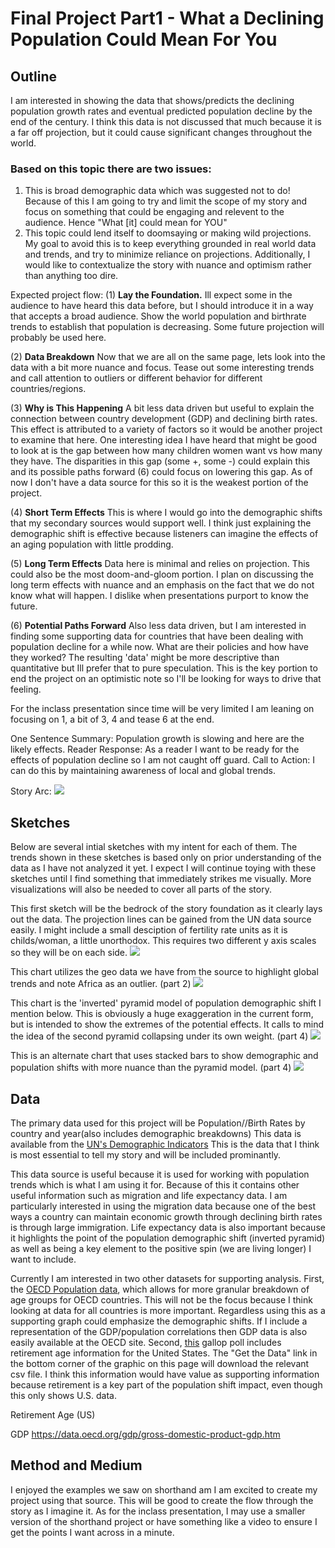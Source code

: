 # Final Project Part1 - What a Declining Population Could Mean For You

## Outline
I am interested in showing the data that shows/predicts the declining population growth rates and eventual predicted population decline by the end of the century.
I think this data is not discussed that much because it is a far off projection, but it could cause significant changes throughout the world.

### Based on this topic there are two issues:
  1) This is broad demographic data which was suggested not to do!
Because of this I am going to try and limit the scope of my story and focus on something that could be engaging and relevent to the audience. Hence "What [it] could mean for YOU"
  2) This topic could lend itself to doomsaying or making wild projections.
My goal to avoid this is to keep everything grounded in real world data and trends, and try to minimize reliance on projections.
Additionally, I would like to contextualize the story with nuance and optimism rather than anything too dire.

Expected project flow:
(1) **Lay the Foundation.** Ill expect some in the audience to have heard this data before, but I should introduce it in a way that accepts a broad audience.
Show the world population and birthrate trends to establish that population is decreasing. Some future projection will probably be used here.

(2) **Data Breakdown** Now that we are all on the same page, lets look into the data with a bit more nuance and focus. Tease out some interesting trends and call attention to outliers or different behavior for different countries/regions.

(3) **Why is This Happening** A bit less data driven but useful to explain the connection between country development (GDP) and declining birth rates. This effect is attributed to a variety of factors so it would be another project to examine that here. One interesting idea I have heard that might be good to look at is the gap between how many children women want vs how many they have. The disparities in this gap (some +, some -) could explain this and its possible paths forward (6) could focus on lowering this gap. As of now I don't have a data source for this so it is the weakest portion of the project.

(4) **Short Term Effects** This is where I would go into the demographic shifts that my secondary sources would support well. I think just explaining the demographic shift is effective because listeners can imagine the effects of an aging population with little prodding.

(5) **Long Term Effects** Data here is minimal and relies on projection. This could also be the most doom-and-gloom portion. I plan on discussing the long term effects with nuance and an emphasis on the fact that we do not know what will happen. I dislike when presentations purport to know the future.

(6) **Potential Paths Forward** Also less data driven, but I am interested in finding some supporting data for countries that have been dealing with population decline for a while now. What are their policies and how have they worked? The resulting 'data' might be more descriptive than quantitative but Ill prefer that to pure speculation. This is the key portion to end the project on an optimistic note so I'll be looking for ways to drive that feeling.

For the inclass presentation since time will be very limited I am leaning on focusing on 1, a bit of 3, 4 and tease 6 at the end.

One Sentence Summary: Population growth is slowing and here are the likely effects.
Reader Response: As a reader I want to be ready for the effects of population decline so I am not caught off guard.
Call to Action: I can do this by maintaining awareness of local and global trends.

Story Arc:
![](story.png)

## Sketches

Below are several intial sketches with my intent for each of them. The trends shown in these sketches is based only on prior understanding of the data as I have not analyzed it yet. I expect I will continue toying with these sketches until I find something that immediately strikes me visually. More visualizations will also be needed to cover all parts of the story.

This first sketch will be the bedrock of the story foundation as it clearly lays out the data. The projection lines can be gained from the UN data source easily.
I might include a small desciption of fertility rate units as it is childs/woman, a little unorthodox. This requires two different y axis scales so they will be on each side.
![](sketch2.png)

This chart utilizes the geo data we have from the source to highlight global trends and note Africa as an outlier. (part 2)
![](sketch3.png)

This chart is the 'inverted' pyramid model of population demographic shift I mention below. This is obviously a huge exaggeration in the current form, but is intended to show the extremes of the potential effects. It calls to mind the idea of the second pyramid collapsing under its own weight. (part 4)
![](sketch1.png)

This is an alternate chart that uses stacked bars to show demographic and population shifts with more nuance than the pyramid model. (part 4)
![](sketch4.png)

## Data
The primary data used for this project will be Population//Birth Rates by country and year(also includes demographic breakdowns)
This data is available from the [UN's Demographic Indicators](https://population.un.org/wpp/Download/Standard/MostUsed/)
This is the data that I think is most essential to tell my story and will be included prominantly.

This data source is useful because it is used for working with population trends which is what I am using it for. Because of this it contains other useful information such as migration and life expectancy data. I am particularly interested in using the migration data because one of the best ways a country can maintain economic growth through declining birth rates is through large immigration. Life expectancy data is also important because it highlights the point 
of the population demographic shift (inverted pyramid) as well as being a key element to the positive spin (we are living longer) I want to include.

Currently I am interested in two other datasets for supporting analysis.
First, the [OECD Population data](https://data.oecd.org/pop/population.htm), which allows for more granular breakdown
of age groups for OECD countries. This will not be the focus because I think looking at data for all countries is more important. Regardless using this
as a supporting graph could emphasize the demographic shifts. If I include a representation of the GDP/population correlations then GDP data is also easily available at the OECD site.
Second, [this](https://news.gallup.com/poll/394943/retiring-planning-retire-later.aspx) gallop poll includes retirement age information for the United States.
The "Get the Data" link in the bottom corner of the graphic on this page will download the relevant csv file.
I think this information would have value as supporting information because retirement is a key part of the population shift impact, even though this only shows U.S. data.

Retirement Age (US)

GDP https://data.oecd.org/gdp/gross-domestic-product-gdp.htm

## Method and Medium

I enjoyed the examples we saw on shorthand am I am excited to create my project using that source. This will be good to create the flow through the story as I imagine it.
As for the inclass presentation, I may use a smaller version of the shorthand project or have something like a video to ensure I get the points I want across in a minute.

